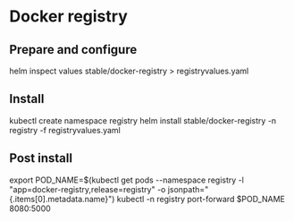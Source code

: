 # Docker registry

## Prepare and configure
helm inspect values stable/docker-registry > registryvalues.yaml

## Install
kubectl create namespace registry
helm install stable/docker-registry -n registry -f registryvalues.yaml

## Post install
export POD_NAME=$(kubectl get pods --namespace registry -l "app=docker-registry,release=registry" -o jsonpath="{.items[0].metadata.name}")
kubectl -n registry port-forward $POD_NAME 8080:5000
